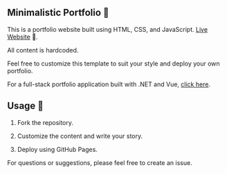 ## Minimalistic Portfolio 🎀

This is a portfolio website built using HTML, CSS, and JavaScript. [Live Website](https://sararasoulian.github.io/portfolio/) 🚀.

All content is hardcoded.

Feel free to customize this template to suit your style and deploy your own portfolio.

For a full-stack portfolio application built with .NET and Vue, [click here](https://github.com/SaraRasoulian/DotNet-WebAPI-Vue-Portfolio/tree/main).



## Usage 🔧
1. Fork the repository.

2. Customize the content and write your story.

3. Deploy using GitHub Pages.

For questions or suggestions, please feel free to create an issue.



